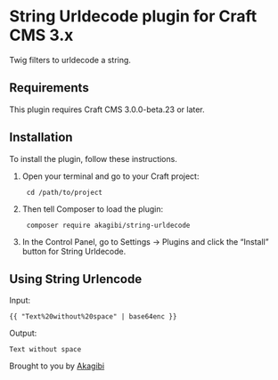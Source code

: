 # String Urldecode plugin for Craft CMS 3.x

Twig filters to urldecode a string.

## Requirements

This plugin requires Craft CMS 3.0.0-beta.23 or later.

## Installation

To install the plugin, follow these instructions.

1. Open your terminal and go to your Craft project:

        cd /path/to/project

2. Then tell Composer to load the plugin:

        composer require akagibi/string-urldecode

3. In the Control Panel, go to Settings → Plugins and click the “Install” button for String Urldecode.

## Using String Urlencode

Input:

    {{ "Text%20without%20space" | base64enc }}

Output:

    Text without space

Brought to you by [Akagibi](https://www.akagibi.com)
